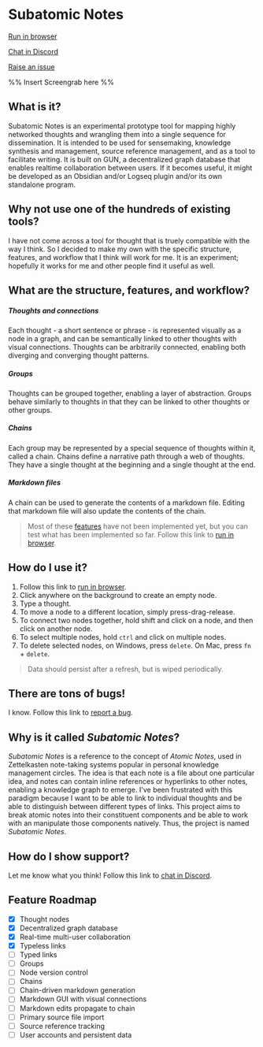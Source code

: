 # Subatomic Notes
[Run in browser](https://jeremyparadie.github.io/Subatomic-Notes/) 

[Chat in Discord](https://discord.gg/HtFNjYdSnE)

[Raise an issue](https://github.com/jeremyparadie/Subatomic-Notes/issues)

%% Insert Screengrab here %%

## What is it?
Subatomic Notes is an experimental prototype tool for mapping highly networked thoughts and wrangling them into a single sequence for dissemination. It is intended to be used for sensemaking, knowledge synthesis and management, source reference management, and as a tool to facilitate writing. It is built on GUN, a decentralized graph database that enables realtime collaboration between users. If it becomes useful, it might be developed as an Obsidian and/or Logseq plugin and/or its own standalone program. 

## Why not use one of the hundreds of existing tools?
I have not come across a tool for thought that is truely compatible with the way I think. So I decided to make my own with the specific structure, features, and workflow that I think will work for me. It is an experiment; hopefully it works for me and other people find it useful as well.

## What are the structure, features, and workflow?
##### Thoughts and connections
Each thought - a short sentence or phrase - is represented visually as a node in a graph, and can be semantically linked to other thoughts with visual connections. Thoughts can be arbitrarily connected, enabling both diverging and converging thought patterns.

##### Groups
Thoughts can be grouped together, enabling a layer of abstraction. Groups behave similarly to thoughts in that they can be linked to other thoughts or other groups.

##### Chains
Each group may be represented by a special sequence of thoughts within it, called a chain. Chains define a narrative path through a web of thoughts. They have a single thought at the beginning and a single thought at the end.

##### Markdown files
A chain can be used to generate the contents of a markdown file. Editing that markdown file will also update the contents of the chain. 

> Most of these [features](#feature-roadmap) have not been implemented yet, but you can test what has been implemented so far. Follow this link to [run in browser](https://jeremyparadie.github.io/Subatomic-Notes/).

## How do I use it?
1. Follow this link to [run in browser](https://jeremyparadie.github.io/Subatomic-Notes/).
2. Click anywhere on the background to create an empty node.
3. Type a thought.
4. To move a node to a different location, simply press-drag-release. 
6. To connect two nodes together, hold shift and click on a node, and then click on another node.
7. To select multiple nodes, hold `ctrl` and click on multiple nodes.
8. To delete selected nodes, on Windows, press `delete`.  On Mac, press `fn` + `delete`.

> Data should persist after a refresh, but is wiped periodically. 

## There are tons of bugs!
I know. Follow this link to [report a bug](https://github.com/jeremyparadie/Subatomic-Notes/issues).

## Why is it called _Subatomic Notes_?
_Subatomic Notes_ is a reference to the concept of _Atomic Notes_, used in Zettelkasten note-taking systems popular in personal knowledge management circles. The idea is that each note is a file about one particular idea, and notes can contain inline references or hyperlinks to other notes, enabling a knowledge graph to emerge. I've been frustrated with this paradigm because I want to be able to link to individual thoughts and be able to distinguish between different types of links. This project aims to break atomic notes into their constituent components and be able to work with an manipulate those components natively. Thus, the project is named _Subatomic Notes_.

## How do I show support?
Let me know what you think! Follow this link to [chat in Discord](https://discord.gg/HtFNjYdSnE).

## Feature Roadmap
- [x] Thought nodes
- [x] Decentralized graph database
- [x] Real-time multi-user collaboration
- [x] Typeless links
- [ ] Typed links
- [ ] Groups
- [ ] Node version control
- [ ] Chains
- [ ] Chain-driven markdown generation
- [ ] Markdown GUI with visual connections
- [ ] Markdown edits propagate to chain
- [ ] Primary source file import
- [ ] Source reference tracking
- [ ] User accounts and persistent data
